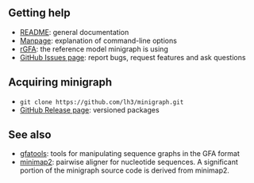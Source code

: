 ## Getting help

* [README][doc]: general documentation
* [Manpage][man]: explanation of command-line options
* [rGFA][rgfa]: the reference model minigraph is using
* [GitHub Issues page][issue]: report bugs, request features and ask questions

## Acquiring minigraph

* `git clone https://github.com/lh3/minigraph.git`
* [GitHub Release page][release]: versioned packages

## See also

* [gfatools][gfatools]: tools for manipulating sequence graphs in the GFA
  format
* [minimap2][minimap2]: pairwise aligner for nucleotide sequences. A
  significant portion of the minigraph source code is derived from minimap2.

[doc]: https://github.com/lh3/minigraph/blob/master/README.md
[release]: https://github.com/lh3/minigraph/releases
[issue]: https://github.com/lh3/minigraph/issues
[gfatools]: https://github.com/lh3/gfatools
[minimap2]: https://github.com/lh3/minimap2
[rgfa]: https://github.com/lh3/gfatools/blob/master/doc/rGFA.md
[man]: https://lh3.github.io/minigraph/minigraph.html

